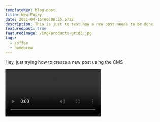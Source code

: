 ```yaml
---
templateKey: blog-post
title: New Entry
date: 2021-04-15T00:08:25.573Z
description: This is just to test how a new post needs to be done.
featuredpost: true
featuredimage: /img/products-grid3.jpg
tags:
  - coffee
  - homebrew
---
```

Hey, just trying how to create a new post using the CMS

  <video controls="true" allowfullscreen="true">
    <source src="static/img/videotest.mp4" type="video/mp4">
  </video>
